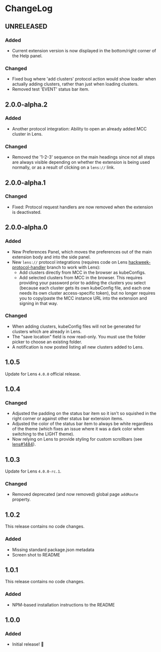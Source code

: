 # ChangeLog

## UNRELEASED

### Added

- Current extension version is now displayed in the bottom/right corner of the Help panel.

### Changed

- Fixed bug where 'add clusters' protocol action would show loader when actually adding clusters, rather than just when loading clusters.
- Removed test 'EVENT' status bar item.

## 2.0.0-alpha.2

### Added

- Another protocol integration: Ability to open an already added MCC cluster in Lens.

### Changed

- Removed the '1-2-3' sequence on the main headings since not all steps are always visible depending on whether the extension is being used normally, or as a result of clicking on a `lens://` link.

## 2.0.0-alpha.1

### Changed

- Fixed: Protocol request handlers are now removed when the extension is deactivated.

## 2.0.0-alpha.0

### Added

- New Preferences Panel, which moves the preferences out of the main extension body and into the side panel.
- New `lens://` protocol integrations (requires code on Lens [hackweek-protocol-handler](https://github.com/lensapp/lens/tree/hackweek-protocol-handler) branch to work with Lens):
    - Add clusters directly from MCC in the browser as kubeConfigs.
    - Add selected clusters from MCC in the browser. This requires providing your password prior to adding the clusters you select (because each cluster gets its own kubeConfig file, and each one needs its own cluster access-specific token), but no longer requires you to copy/paste the MCC instance URL into the extension and signing in that way.

### Changed

- When adding clusters, kubeConfig files will not be generated for clusters which are already in Lens.
- The "save location" field is now read-only. You must use the folder picker to choose an existing folder.
- A notification is now posted listing all new clusters added to Lens.

## 1.0.5

Update for Lens `4.0.0` official release.

## 1.0.4

### Changed

- Adjusted the padding on the status bar item so it isn't so squished in the right corner or against other status bar extension items.
- Adjusted the color of the status bar item to always be white regardless of the theme (which fixes an issue where it was a dark color when switching to the LIGHT theme).
- Now relying on Lens to provide styling for custom scrollbars (see [lens#1484](https://github.com/lensapp/lens/pull/1484)).

## 1.0.3

Update for Lens `4.0.0-rc.1`.

### Changed

- Removed deprecated (and now removed) global page `addRoute` property.

## 1.0.2

This release contains no code changes.

### Added

- Missing standard package.json metadata
- Screen shot to README

## 1.0.1

This release contains no code changes.

### Added

- NPM-based installation instructions to the README

## 1.0.0

### Added

- Initial release! 🎉
